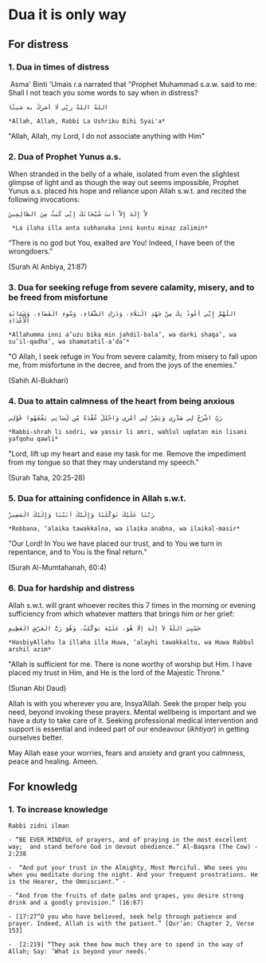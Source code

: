 # Dua it is only way

## For distress

### **1. Dua in times of distress**

​	Asma' Binti 'Umais r.a narrated that  "Prophet Muhammad s.a.w. said to me: Shall I not teach you some words to say when in distress? 

```
اللهُ اللهُ ربِّي لَا أُشرِكُ به شيئًا

*Allah, Allah, Rabbi La Ushriku Bihi Syai'a*
```

"Allah, Allah, my Lord, I do not associate anything with Him"

### **2. Dua of Prophet Yunus a.s.**

When stranded in the belly of a whale, isolated from even the slightest glimpse of light and as  though the way out seems impossible, Prophet Yunus a.s. placed his hope  and reliance upon Allah s.w.t. and recited the following invocations:

```
لاَّ إِلَهَ إِلاَّ أَنتَ سُبْحَانَكَ إِنِّى كُنتُ مِنَ الظَّالِمِينَ

 *La ilaha illa anta subhanaka inni kuntu minaz zalimin*
```

“There is no god but You, exalted are You! Indeed, I have been of the wrongdoers.”

(Surah Al Anbiya, 21:87)

### **3. Dua for seeking refuge from severe calamity, misery, and to be freed from misfortune**

```
اللَّهُمَّ إِنِّي أَعُوذُ بِكَ مِنْ جَهْدِ الْبَلَاءِ، وَدَرَكِ الشَّقَاءِ، وَسُوءِ الْقَضَاءِ، وَشَمَاتَةِ الْأَعْدَاءِ

*Allahumma inni a’uzu bika min jahdil-bala’, wa darki shaqa’, wa su’il-qadha’, wa shamatatil-a’da’*
```

"O Allah, I seek refuge in You from severe calamity, from misery to fall upon me,  from misfortune in the decree, and from the joys of the enemies."

(Sahih Al-Bukhari)

### **4. Dua to attain calmness of the heart from being anxious**

```
رَبِّ اشْرَحْ لِي صَدْرِي وَيَسِّرْ لِي أَمْرِي وَاحْلُلْ عُقْدَةً مِّن لِّسَانِي يَفْقَهُوا قَوْلِي

*Rabbi-shrah li sodri, wa yassir li amri, wahlul uqdatan min lisani yafqohu qawli*
```

"Lord, lift up my heart and ease my task for me. Remove the impediment from my tongue so that they may understand my speech."

(Surah Taha, 20:25-28)

### **5. Dua for attaining confidence in Allah s.w.t.**

```
رَبَّنَا عَلَيْكَ تَوَكَّلْنَا وَإِلَيْكَ أَنَبْنَا وَإِلَيْكَ الْمَصِيرُ

*Robbana, ‘alaika tawakkalna, wa ilaika anabna, wa ilaikal-masir*
```

"Our Lord! In You we have placed our trust, and to You we turn in repentance, and to You is the final return."

(Surah Al-Mumtahanah, 60:4)

### **6. Dua for hardship and distress**

Allah s.w.t. will grant  whoever recites this 7 times in the morning or evening sufficiency from  which whatever matters that brings him or her grief:

```
حَسْبِيَ اللَّهُ لآ إلَهَ إلَّا هُوَ، عَلَيْهَ توَكَّلتُ، وَهُوَ رَبُّ الْعَرْشِ الْعَظِيمِ

*HasbiyAllahu la illaha illa Huwa, ‘alayhi tawakkaltu, wa Huwa Rabbul arshil azim*
```

"Allah is  sufficient for me. There is none worthy of worship but Him. I have  placed my trust in Him, and He is the lord of the Majestic Throne."

(Sunan Abi Daud)

Allah is with you wherever you are,  Insya’Allah. Seek the proper help you need, beyond invoking these  prayers. Mental wellbeing is important and we have a duty to take care  of it. Seeking professional medical intervention and support is  essential and indeed part of our endeavour (*ikhtiyar*) in getting ourselves better. 

May Allah ease your worries, fears and anxiety and grant you calmness, peace and healing. Ameen.

## For knowledg

### 1. To increase knowledge

```
Rabbi zidni ilman
```

```
- “BE EVER MINDFUL of prayers, and of praying in the most excellent way;  and stand before God in devout obedience.” Al-Baqara (The Cow) - 2:238

-  “And put your trust in the Almighty, Most Merciful. Who sees you when you meditate during the night. And your frequent prostrations. He is the Hearer, the Omniscient.” -

- “And from the fruits of date palms and grapes, you desire strong drink and a goodly provision.” (16:67) 

- [17:27“O you who have believed, seek help through patience and prayer. Indeed, Allah is with the patient.” [Qur’an: Chapter 2, Verse 153]

-  [2:219] “They ask thee how much they are to spend in the way of Allah; Say: ‘What is beyond your needs.’
```

